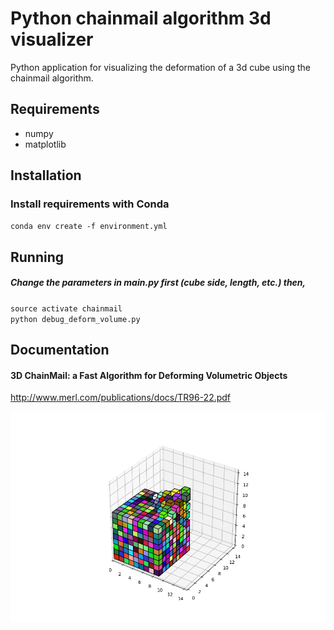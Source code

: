 Python chainmail algorithm 3d visualizer
=======

Python application for visualizing the deformation of a 3d cube using the chainmail algorithm. 

Requirements
-------------
* numpy
* matplotlib

Installation
-------------
### Install requirements with Conda
`conda env create -f environment.yml`

Running
-------
##### Change the parameters in main.py first (cube side, length, etc.) then,
`source activate chainmail`  
`python debug_deform_volume.py`

Documentation
-------------
#### 3D ChainMail: a Fast Algorithm for Deforming Volumetric Objects
http://www.merl.com/publications/docs/TR96-22.pdf

![Image of chainmail](chainmail-min.png "Chainmail")

